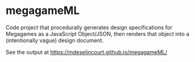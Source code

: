 # megagameML

Code project that procedurally generates design specifications for Megagames as a JavaScript Object/JSON, then renders that object into a (intentionally vague) design document.

See the output at https://mdeselincourt.github.io/megagameML/
